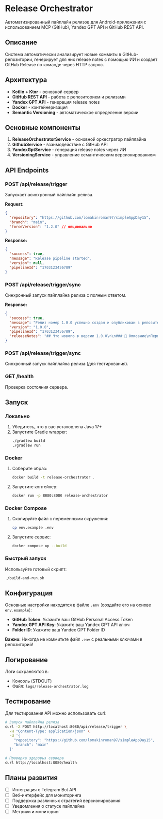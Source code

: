 # Release Orchestrator

Автоматизированный пайплайн релизов для Android-приложения с использованием MCP (GitHub), Yandex GPT API и GitHub REST API.

## Описание

Система автоматически анализирует новые коммиты в GitHub-репозитории, генерирует для них release notes с помощью ИИ и создает GitHub Release по команде через HTTP запрос.

## Архитектура

- **Kotlin + Ktor** - основной сервер
- **GitHub REST API** - работа с репозиторием и релизами
- **Yandex GPT API** - генерация release notes
- **Docker** - контейнеризация
- **Semantic Versioning** - автоматическое определение версии

## Основные компоненты

1. **ReleaseOrchestratorService** - основной оркестратор пайплайна
2. **GithubService** - взаимодействие с GitHub API
3. **YandexGptService** - генерация release notes через ИИ
4. **VersioningService** - управление семантическим версионированием

## API Endpoints

### POST /api/release/trigger
Запускает асинхронный пайплайн релиза.

**Request:**
```json
{
  "repository": "https://github.com/lomakinroman97/simpleAppDay15",
  "branch": "main",
  "forceVersion": "1.2.0" // опционально
}
```

**Response:**
```json
{
  "success": true,
  "message": "Release pipeline started",
  "version": null,
  "pipelineId": "1703123456789"
}
```

### POST /api/release/trigger/sync
Синхронный запуск пайплайна релиза с полным ответом.

**Response:**
```json
{
  "success": true,
  "message": "Релиз номер 1.0.0 успешно создан и опубликован в репозитории",
  "version": "1.0.0",
  "pipelineId": "1703123456789",
  "releaseNotes": "## Что нового в версии 1.0.0\n\n### 📱 Описание\nПервая версия приложения..."
}
```

### POST /api/release/trigger/sync
Синхронный запуск пайплайна релиза (для тестирования).

### GET /health
Проверка состояния сервера.

## Запуск

### Локально

1. Убедитесь, что у вас установлена Java 17+
2. Запустите Gradle wrapper:
   ```bash
   ./gradlew build
   ./gradlew run
   ```

### Docker

1. Соберите образ:
   ```bash
   docker build -t release-orchestrator .
   ```

2. Запустите контейнер:
   ```bash
   docker run -p 8080:8080 release-orchestrator
   ```

### Docker Compose

1. Скопируйте файл с переменными окружения:
   ```bash
   cp env.example .env
   ```

2. Запустите сервис:
   ```bash
   docker compose up --build
   ```

### Быстрый запуск

Используйте готовый скрипт:
```bash
./build-and-run.sh
```

## Конфигурация

Основные настройки находятся в файле `.env` (создайте его на основе `env.example`):

- **GitHub Token**: Укажите ваш GitHub Personal Access Token
- **Yandex GPT API Key**: Укажите ваш Yandex GPT API ключ
- **Folder ID**: Укажите ваш Yandex GPT Folder ID

**Важно**: Никогда не коммитьте файл `.env` с реальными ключами в репозиторий!

## Логирование

Логи сохраняются в:
- Консоль (STDOUT)
- Файл: `logs/release-orchestrator.log`

## Тестирование

Для тестирования API можно использовать curl:

```bash
# Запуск пайплайна релиза
curl -X POST http://localhost:8080/api/release/trigger \
  -H "Content-Type: application/json" \
  -d '{
    "repository": "https://github.com/lomakinroman97/simpleAppDay15",
    "branch": "main"
  }'

# Проверка здоровья сервера
curl http://localhost:8080/health
```

## Планы развития

- [ ] Интеграция с Telegram Bot API
- [ ] Веб-интерфейс для мониторинга
- [ ] Поддержка различных стратегий версионирования
- [ ] Уведомления о статусе пайплайна
- [ ] Метрики и мониторинг
